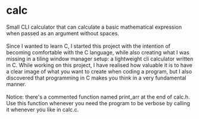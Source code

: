 # calc
Small CLI calculator that can calculate a basic mathematical expression when passed as an argument without spaces.
<br /> <br />
Since I wanted to learn C, I started this project with the intention of becoming comfortable with the C language,
while also creating what I was missing in a tiling window manager setup: a lightweight cli calculator written in C.
While working on this project, I have realised how valuable it is to have a clear image of what you want to create when coding a program, but I also
discovered that programming in C makes you think in a very fundamental manner.
<br /> <br />
Notice: there's a commented function named print_arr at the end of calc.h. Use this function whenever you
need the program to be verbose by calling it whenever you like in calc.c.
